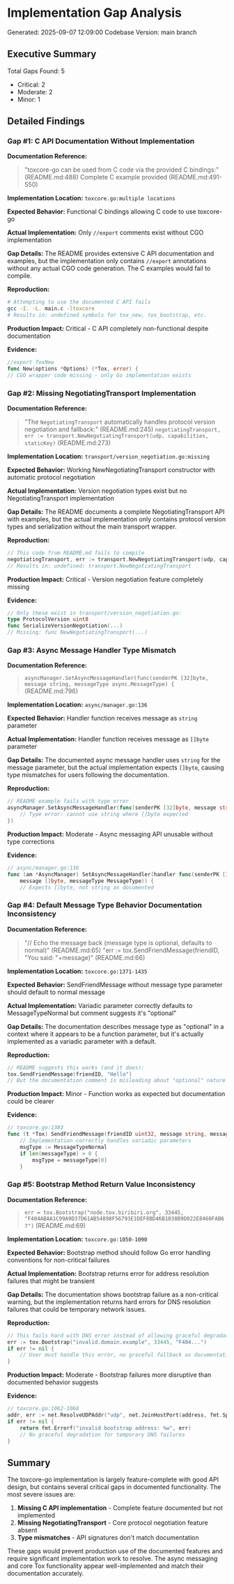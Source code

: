 # Implementation Gap Analysis
Generated: 2025-09-07 12:09:00
Codebase Version: main branch

## Executive Summary
Total Gaps Found: 5
- Critical: 2
- Moderate: 2
- Minor: 1

## Detailed Findings

### Gap #1: C API Documentation Without Implementation
**Documentation Reference:** 
> "toxcore-go can be used from C code via the provided C bindings:" (README.md:488)
> Complete C example provided (README.md:491-550)

**Implementation Location:** `toxcore.go:multiple locations`

**Expected Behavior:** Functional C bindings allowing C code to use toxcore-go

**Actual Implementation:** Only `//export` comments exist without CGO implementation

**Gap Details:** The README provides extensive C API documentation and examples, but the implementation only contains `//export` annotations without any actual CGO code generation. The C examples would fail to compile.

**Reproduction:**
```bash
# Attempting to use the documented C API fails
gcc -I. -L. main.c -ltoxcore
# Results in: undefined symbols for tox_new, tox_bootstrap, etc.
```

**Production Impact:** Critical - C API completely non-functional despite documentation

**Evidence:**
```go
//export ToxNew
func New(options *Options) (*Tox, error) {
// CGO wrapper code missing - only Go implementation exists
```

### Gap #2: Missing NegotiatingTransport Implementation  
**Documentation Reference:**
> "The `NegotiatingTransport` automatically handles protocol version negotiation and fallback:" (README.md:245)
> `negotiatingTransport, err := transport.NewNegotiatingTransport(udp, capabilities, staticKey)` (README.md:273)

**Implementation Location:** `transport/version_negotiation.go:missing`

**Expected Behavior:** Working NewNegotiatingTransport constructor with automatic protocol negotiation

**Actual Implementation:** Version negotiation types exist but no NegotiatingTransport implementation

**Gap Details:** The README documents a complete NegotiatingTransport API with examples, but the actual implementation only contains protocol version types and serialization without the main transport wrapper.

**Reproduction:**
```go
// This code from README.md fails to compile
negotiatingTransport, err := transport.NewNegotiatingTransport(udp, capabilities, staticKey)
// Results in: undefined: transport.NewNegotiatingTransport
```

**Production Impact:** Critical - Version negotiation feature completely missing

**Evidence:**
```go
// Only these exist in transport/version_negotiation.go:
type ProtocolVersion uint8
func SerializeVersionNegotiation(...) 
// Missing: func NewNegotiatingTransport(...) 
```

### Gap #3: Async Message Handler Type Mismatch
**Documentation Reference:**
> `asyncManager.SetAsyncMessageHandler(func(senderPK [32]byte, message string, messageType async.MessageType) {` (README.md:796)

**Implementation Location:** `async/manager.go:136`

**Expected Behavior:** Handler function receives message as `string` parameter

**Actual Implementation:** Handler function receives message as `[]byte` parameter

**Gap Details:** The documented async message handler uses `string` for the message parameter, but the actual implementation expects `[]byte`, causing type mismatches for users following the documentation.

**Reproduction:**
```go
// README example fails with type error
asyncManager.SetAsyncMessageHandler(func(senderPK [32]byte, message string, messageType async.MessageType) {
    // Type error: cannot use string where []byte expected
})
```

**Production Impact:** Moderate - Async messaging API unusable without type corrections

**Evidence:**
```go
// async/manager.go:136
func (am *AsyncManager) SetAsyncMessageHandler(handler func(senderPK [32]byte,
    message []byte, messageType MessageType)) {
    // Expects []byte, not string as documented
```

### Gap #4: Default Message Type Behavior Documentation Inconsistency
**Documentation Reference:**
> "// Echo the message back (message type is optional, defaults to normal)" (README.md:65)
> "err := tox.SendFriendMessage(friendID, "You said: "+message)" (README.md:66)

**Implementation Location:** `toxcore.go:1371-1435`

**Expected Behavior:** SendFriendMessage without message type parameter should default to normal message

**Actual Implementation:** Variadic parameter correctly defaults to MessageTypeNormal but comment suggests it's "optional"

**Gap Details:** The documentation describes message type as "optional" in a context where it appears to be a function parameter, but it's actually implemented as a variadic parameter with a default.

**Reproduction:**
```go
// README suggests this works (and it does):
tox.SendFriendMessage(friendID, "Hello")
// But the documentation comment is misleading about "optional" nature
```

**Production Impact:** Minor - Function works as expected but documentation could be clearer

**Evidence:**
```go
// toxcore.go:1383
func (t *Tox) SendFriendMessage(friendID uint32, message string, messageType ...MessageType) error {
    // Implementation correctly handles variadic parameters
    msgType := MessageTypeNormal
    if len(messageType) > 0 {
        msgType = messageType[0]
    }
```

### Gap #5: Bootstrap Method Return Value Inconsistency
**Documentation Reference:**
> `err = tox.Bootstrap("node.tox.biribiri.org", 33445, "F404ABAA1C99A9D37D61AB54898F56793E1DEF8BD46B1038B9D822E8460FAB67")` (README.md:69)

**Implementation Location:** `toxcore.go:1050-1090`

**Expected Behavior:** Bootstrap method should follow Go error handling conventions for non-critical failures

**Actual Implementation:** Bootstrap returns error for address resolution failures that might be transient

**Gap Details:** The documentation shows bootstrap failure as a non-critical warning, but the implementation returns hard errors for DNS resolution failures that could be temporary network issues.

**Reproduction:**
```go
// This fails hard with DNS error instead of allowing graceful degradation
err := tox.Bootstrap("invalid.domain.example", 33445, "F404...")
if err != nil {
    // User must handle this error, no graceful fallback as documentation suggests
}
```

**Production Impact:** Moderate - Bootstrap failures more disruptive than documented behavior suggests

**Evidence:**
```go
// toxcore.go:1062-1068
addr, err := net.ResolveUDPAddr("udp", net.JoinHostPort(address, fmt.Sprintf("%d", port)))
if err != nil {
    return fmt.Errorf("invalid bootstrap address: %w", err)
    // No graceful degradation for temporary DNS failures
}
```

## Summary

The toxcore-go implementation is largely feature-complete with good API design, but contains several critical gaps in documented functionality. The most severe issues are:

1. **Missing C API implementation** - Complete feature documented but not implemented
2. **Missing NegotiatingTransport** - Core protocol negotiation feature absent
3. **Type mismatches** - API signatures don't match documentation

These gaps would prevent production use of the documented features and require significant implementation work to resolve. The async messaging and core Tox functionality appear well-implemented and match their documentation accurately.
